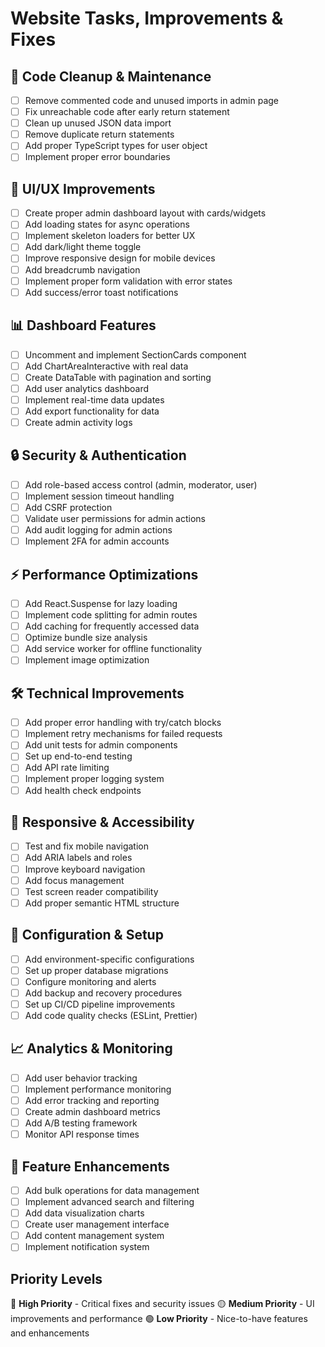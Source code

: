 
# Website Tasks, Improvements & Fixes

## 🧹 Code Cleanup & Maintenance
- [ ] Remove commented code and unused imports in admin page
- [ ] Fix unreachable code after early return statement
- [ ] Clean up unused JSON data import
- [ ] Remove duplicate return statements
- [ ] Add proper TypeScript types for user object
- [ ] Implement proper error boundaries

## 🎨 UI/UX Improvements
- [ ] Create proper admin dashboard layout with cards/widgets
- [ ] Add loading states for async operations
- [ ] Implement skeleton loaders for better UX
- [ ] Add dark/light theme toggle
- [ ] Improve responsive design for mobile devices
- [ ] Add breadcrumb navigation
- [ ] Implement proper form validation with error states
- [ ] Add success/error toast notifications

## 📊 Dashboard Features
- [ ] Uncomment and implement SectionCards component
- [ ] Add ChartAreaInteractive with real data
- [ ] Create DataTable with pagination and sorting
- [ ] Add user analytics dashboard
- [ ] Implement real-time data updates
- [ ] Add export functionality for data
- [ ] Create admin activity logs

## 🔒 Security & Authentication
- [ ] Add role-based access control (admin, moderator, user)
- [ ] Implement session timeout handling
- [ ] Add CSRF protection
- [ ] Validate user permissions for admin actions
- [ ] Add audit logging for admin actions
- [ ] Implement 2FA for admin accounts

## ⚡ Performance Optimizations
- [ ] Add React.Suspense for lazy loading
- [ ] Implement code splitting for admin routes
- [ ] Add caching for frequently accessed data
- [ ] Optimize bundle size analysis
- [ ] Add service worker for offline functionality
- [ ] Implement image optimization

## 🛠️ Technical Improvements
- [ ] Add proper error handling with try/catch blocks
- [ ] Implement retry mechanisms for failed requests
- [ ] Add unit tests for admin components
- [ ] Set up end-to-end testing
- [ ] Add API rate limiting
- [ ] Implement proper logging system
- [ ] Add health check endpoints

## 📱 Responsive & Accessibility
- [ ] Test and fix mobile navigation
- [ ] Add ARIA labels and roles
- [ ] Improve keyboard navigation
- [ ] Add focus management
- [ ] Test screen reader compatibility
- [ ] Add proper semantic HTML structure

## 🔧 Configuration & Setup
- [ ] Add environment-specific configurations
- [ ] Set up proper database migrations
- [ ] Configure monitoring and alerts
- [ ] Add backup and recovery procedures
- [ ] Set up CI/CD pipeline improvements
- [ ] Add code quality checks (ESLint, Prettier)

## 📈 Analytics & Monitoring
- [ ] Add user behavior tracking
- [ ] Implement performance monitoring
- [ ] Add error tracking and reporting
- [ ] Create admin dashboard metrics
- [ ] Add A/B testing framework
- [ ] Monitor API response times

## 🚀 Feature Enhancements
- [ ] Add bulk operations for data management
- [ ] Implement advanced search and filtering
- [ ] Add data visualization charts
- [ ] Create user management interface
- [ ] Add content management system
- [ ] Implement notification system

## Priority Levels
🔴 **High Priority** - Critical fixes and security issues
🟡 **Medium Priority** - UI improvements and performance
🟢 **Low Priority** - Nice-to-have features and enhancements
